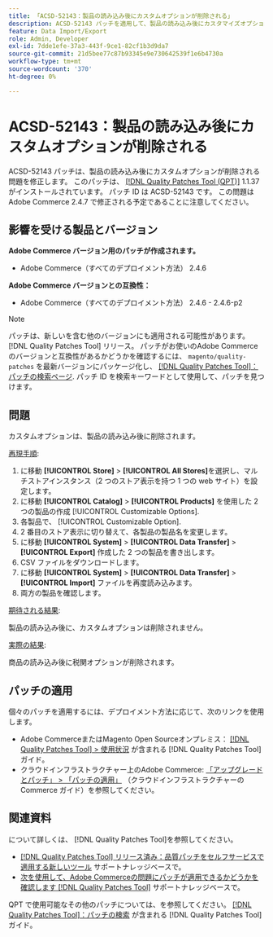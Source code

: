 ```yaml
---
title: 「ACSD-52143：製品の読み込み後にカスタムオプションが削除される」
description: ACSD-52143 パッチを適用して、製品の読み込み後にカスタマイズオプションが削除されるAdobe Commerceの問題を修正してください。
feature: Data Import/Export
role: Admin, Developer
exl-id: 7dde1efe-37a3-443f-9ce1-82cf1b3d9da7
source-git-commit: 21d5bee77c87b93345e9e730642539f1e6b4730a
workflow-type: tm+mt
source-wordcount: '370'
ht-degree: 0%

---
```


# ACSD-52143：製品の読み込み後にカスタムオプションが削除される

ACSD-52143 パッチは、製品の読み込み後にカスタムオプションが削除される問題を修正します。 このパッチは、 [[!DNL Quality Patches Tool (QPT)]](/help/announcements/adobe-commerce-announcements/magento-quality-patches-released-new-tool-to-self-serve-quality-patches.md) 1.1.37 がインストールされています。 パッチ ID は ACSD-52143 です。 この問題はAdobe Commerce 2.4.7 で修正される予定であることに注意してください。

## 影響を受ける製品とバージョン

**Adobe Commerce バージョン用のパッチが作成されます。**

* Adobe Commerce（すべてのデプロイメント方法） 2.4.6

**Adobe Commerce バージョンとの互換性：**

* Adobe Commerce（すべてのデプロイメント方法） 2.4.6 - 2.4.6-p2

>[!NOTE]
>
>パッチは、新しいを含む他のバージョンにも適用される可能性があります。 [!DNL Quality Patches Tool] リリース。 パッチがお使いのAdobe Commerceのバージョンと互換性があるかどうかを確認するには、 `magento/quality-patches` を最新バージョンにパッケージ化し、 [[!DNL Quality Patches Tool]：パッチの検索ページ](https://experienceleague.adobe.com/tools/commerce-quality-patches/index.html). パッチ ID を検索キーワードとして使用して、パッチを見つけます。

## 問題

カスタムオプションは、製品の読み込み後に削除されます。

<u>再現手順</u>:

1. に移動 **[!UICONTROL Store]** > **[!UICONTROL All Stores]**&#x200B;を選択し、マルチストアインスタンス（2 つのストア表示を持つ 1 つの web サイト）を設定します。
1. に移動 **[!UICONTROL Catalog]** > **[!UICONTROL Products]** を使用した 2 つの製品の作成 [!UICONTROL Customizable Options].
1. 各製品で、 [!UICONTROL Customizable Option].
1. 2 番目のストア表示に切り替えて、各製品の製品名を変更します。
1. に移動 **[!UICONTROL System]** > **[!UICONTROL Data Transfer]** > **[!UICONTROL Export]** 作成した 2 つの製品を書き出します。
1. CSV ファイルをダウンロードします。
1. に移動 **[!UICONTROL System]** > **[!UICONTROL Data Transfer]** > **[!UICONTROL Import]** ファイルを再度読み込みます。
1. 両方の製品を確認します。

<u>期待される結果</u>:

製品の読み込み後に、カスタムオプションは削除されません。

<u>実際の結果</u>:

商品の読み込み後に税関オプションが削除されます。

## パッチの適用

個々のパッチを適用するには、デプロイメント方法に応じて、次のリンクを使用します。

* Adobe CommerceまたはMagento Open Sourceオンプレミス： [[!DNL Quality Patches Tool] > 使用状況](https://experienceleague.adobe.com/docs/commerce-operations/tools/quality-patches-tool/usage.html) が含まれる [!DNL Quality Patches Tool] ガイド。
* クラウドインフラストラクチャー上のAdobe Commerce: [「アップグレードとパッチ」 > 「パッチの適用」](https://experienceleague.adobe.com/docs/commerce-cloud-service/user-guide/develop/upgrade/apply-patches.html) （クラウドインフラストラクチャーのCommerce ガイド）を参照してください。

## 関連資料

について詳しくは、 [!DNL Quality Patches Tool]を参照してください。

* [[!DNL Quality Patches Tool] リリース済み：品質パッチをセルフサービスで適用する新しいツール](/help/announcements/adobe-commerce-announcements/magento-quality-patches-released-new-tool-to-self-serve-quality-patches.md) サポートナレッジベースで。
* [次を使用して、Adobe Commerceの問題にパッチが適用できるかどうかを確認します [!DNL Quality Patches Tool]](/help/support-tools/patches-available-in-qpt-tool/check-patch-for-magento-issue-with-magento-quality-patches.md) サポートナレッジベースで。

QPT で使用可能なその他のパッチについては、を参照してください。 [[!DNL Quality Patches Tool]：パッチの検索](https://experienceleague.adobe.com/tools/commerce-quality-patches/index.html) が含まれる [!DNL Quality Patches Tool] ガイド。
